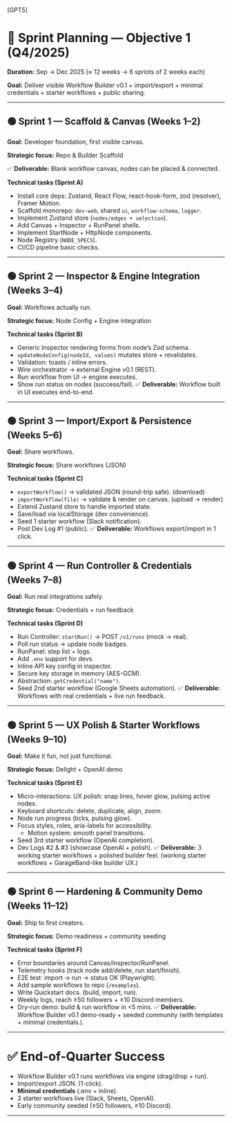 [GPT5]

# 🚀 Sprint Planning — Objective 1 (Q4/2025)

**Duration:** Sep → Dec 2025 (≈ 12 weeks → 6 sprints of 2 weeks each)

**Goal:** Deliver visible Workflow Builder v0.1 + import/export + minimal credentials + starter workflows + public sharing.

---

## 🟢 Sprint 1 — Scaffold & Canvas (Weeks 1–2)

**Goal:** Developer foundation, first visible canvas.

**Strategic focus:** Repo & Builder Scaffold

✅ **Deliverable:** Blank workflow canvas, nodes can be placed & connected.

**Technical tasks (Sprint A)**

- Install core deps: Zustand, React Flow, react-hook-form, zod (resolver), Framer Motion.
- Scaffold monorepo: `dev-web`, shared `ui`, `workflow-schema`, `logger`.
- Implement Zustand store (`nodes/edges + selection`).
- Add Canvas + Inspector + RunPanel shells.
- Implement StartNode + HttpNode components.
- Node Registry (`NODE_SPECS`).
- CI/CD pipeline basic checks.

---

## 🟢 Sprint 2 — Inspector & Engine Integration (Weeks 3–4)

**Goal:** Workflows actually run.

**Strategic focus:** Node Config + Engine integration

**Technical tasks (Sprint B)**

- Generic Inspector rendering forms from node’s Zod schema.
- `updateNodeConfig(nodeId, values)` mutates store + revalidates.
- Validation: toasts / inline errors.
- Wire orchestrator → external Engine v0.1 (REST).
- Run workflow from UI → engine executes.
- Show run status on nodes (success/fail).
  ✅ **Deliverable:** Workflow built in UI executes end-to-end.

---

## 🟢 Sprint 3 — Import/Export & Persistence (Weeks 5–6)

**Goal:** Share workflows.

**Strategic focus:** Share workflows (JSON)

**Technical tasks (Sprint C)**

- `exportWorkflow()` → validated JSON (round-trip safe). (download)
- `importWorkflow(file)` → validate & render on canvas. (upload → render)
- Extend Zustand store to handle imported state.
- Save/load via localStorage (dev convenience).
- Seed 1 starter workflow (Slack notification).
- Post Dev Log #1 (public).
  ✅ **Deliverable:** Workflows export/import in 1 click.

---

## 🟢 Sprint 4 — Run Controller & Credentials (Weeks 7–8)

**Goal:** Run real integrations safely.

**Strategic focus:** Credentials + run feedback

**Technical tasks (Sprint D)**

- Run Controller: `startRun()` → POST `/v1/runs` (mock → real).
- Poll run status → update node badges.
- RunPanel: step list + logs.
- Add `.env` support for devs.
- Inline API key config in inspector.
- Secure key storage in memory (AES-GCM).
- Abstraction: `getCredential("name")`.
- Seed 2nd starter workflow (Google Sheets automation).
  ✅ **Deliverable:** Workflows with real credentials + live run feedback.

---

## 🟢 Sprint 5 — UX Polish & Starter Workflows (Weeks 9–10)

**Goal:** Make it fun, not just functional.

**Strategic focus:** Delight + OpenAI demo

**Technical tasks (Sprint E)**

- Micro-interactions: UX polish: snap lines, hover glow, pulsing active nodes.
- Keyboard shortcuts: delete, duplicate, align, zoom.
- Node run progress (ticks, pulsing glow).
- Focus styles, roles, aria-labels for accessibility.
  - Motion system: smooth panel transitions.
- Seed 3rd starter workflow (OpenAI completion).
- Dev Logs #2 & #3 (showcase OpenAI + polish).
  ✅ **Deliverable:** 3 working starter workflows + polished builder feel. (working starter workflows + GarageBand-like builder UX.)

---

## 🟢 Sprint 6 — Hardening & Community Demo (Weeks 11–12)

**Goal:** Ship to first creators.

**Strategic focus:** Demo readiness + community seeding

**Technical tasks (Sprint F)**

- Error boundaries around Canvas/Inspector/RunPanel.
- Telemetry hooks (track node add/delete, run start/finish).
- E2E test: import → run → status OK (Playwright).
- Add sample workflows to repo (`/examples`).
- Write Quickstart docs. (build, import, run).
- Weekly logs, reach ≥50 followers + ≥10 Discord members.
- Dry-run demo: build & run workflow in <5 mins.
  ✅ **Deliverable:** Workflow Builder v0.1 demo-ready + seeded community (with templates + minimal credentials.).

---

# ✅ End-of-Quarter Success

- Workflow Builder v0.1 runs workflows via engine (drag/drop + run).
- Import/export JSON. (1-click).
- **Minimal credentials** (.env + inline).
- 3 starter workflows live (Slack, Sheets, OpenAI).
- Early community seeded (≥50 followers, ≥10 Discord).

---
